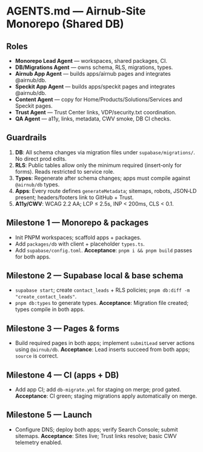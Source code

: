 # AGENTS.md — Airnub‑Site Monorepo (Shared DB)

## Roles
- **Monorepo Lead Agent** — workspaces, shared packages, CI.
- **DB/Migrations Agent** — owns schema, RLS, migrations, types.
- **Airnub App Agent** — builds apps/airnub pages and integrates @airnub/db.
- **Speckit App Agent** — builds apps/speckit pages and integrates @airnub/db.
- **Content Agent** — copy for Home/Products/Solutions/Services and Speckit pages.
- **Trust Agent** — Trust Center links, VDP/security.txt coordination.
- **QA Agent** — a11y, links, metadata, CWV smoke, DB CI checks.

## Guardrails
1. **DB**: All schema changes via migration files under `supabase/migrations/`. No direct prod edits.
2. **RLS**: Public tables allow only the minimum required (insert‑only for forms). Reads restricted to service role.
3. **Types**: Regenerate after schema changes; apps must compile against `@airnub/db` types.
4. **Apps**: Every route defines `generateMetadata`; sitemaps, robots, JSON‑LD present; headers/footers link to GitHub + Trust.
5. **A11y/CWV**: WCAG 2.2 AA; LCP ≤ 2.5s, INP < 200ms, CLS < 0.1.

## Milestone 1 — Monorepo & packages
- Init PNPM workspaces; scaffold apps + packages.
- Add `packages/db` with client + placeholder `types.ts`.
- Add `supabase/config.toml`.
**Acceptance**: `pnpm i && pnpm build` passes for both apps.

## Milestone 2 — Supabase local & base schema
- `supabase start`; create `contact_leads` + RLS policies; `pnpm db:diff -m "create_contact_leads"`.
- `pnpm db:types` to generate types.
**Acceptance**: Migration file created; types compile in both apps.

## Milestone 3 — Pages & forms
- Build required pages in both apps; implement `submitLead` server actions using `@airnub/db`.
**Acceptance**: Lead inserts succeed from both apps; `source` is correct.

## Milestone 4 — CI (apps + DB)
- Add app CI; add `db-migrate.yml` for staging on merge; prod gated.
**Acceptance**: CI green; staging migrations apply automatically on merge.

## Milestone 5 — Launch
- Configure DNS; deploy both apps; verify Search Console; submit sitemaps.
**Acceptance**: Sites live; Trust links resolve; basic CWV telemetry enabled.
